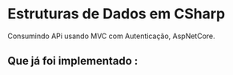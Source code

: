 # Estruturas de Dados em CSharp


 Consumindo APi usando MVC com Autenticação, AspNetCore.

## Que já foi implementado :
